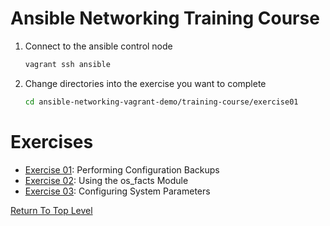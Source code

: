 # Ansible Networking Training Course

1. Connect to the ansible control node

   ```bash
   vagrant ssh ansible
   ```

2. Change directories into the exercise you want to complete

   ```bash
   cd ansible-networking-vagrant-demo/training-course/exercise01
   ```

# Exercises

- [Exercise 01](exercise01/README.md): Performing Configuration Backups
- [Exercise 02](exercise02/README.md): Using the os_facts Module
- [Exercise 03](exercise03/README.md): Configuring System Parameters

[Return To Top Level](../README.md)
